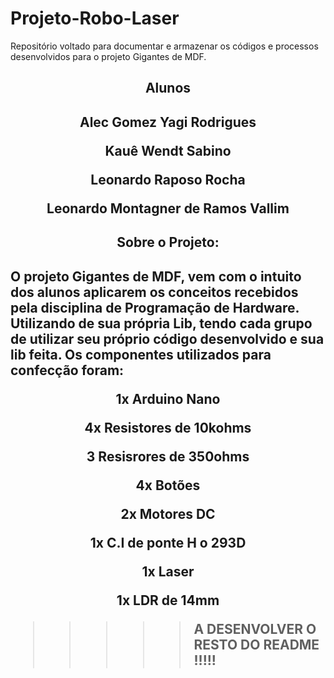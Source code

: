 # Projeto-Robo-Laser
Repositório voltado para documentar e armazenar os códigos e processos desenvolvidos para o projeto Gigantes de MDF.


<!-- // ALUNOS INTEGRANTES DO GRUPO // -->

<h2 align="center">Alunos<h2>

<p align="center">Alec Gomez Yagi Rodrigues<p>
<p align="center">Kauê Wendt Sabino<p>
<p align="center">Leonardo Raposo Rocha<p>
<p align="center">Leonardo Montagner de Ramos Vallim<p>


<h2 align="center" color="black">Sobre o Projeto:<h2>
 
O projeto Gigantes de MDF, vem com o intuito dos alunos aplicarem os conceitos recebidos pela disciplina de Programação de Hardware. Utilizando de sua própria Lib, tendo cada grupo de utilizar seu próprio código desenvolvido e sua lib feita. Os componentes utilizados para confecção foram:

<div>
    <p align="center">1x Arduino Nano<p>
    <p align="center">4x Resistores de 10kohms<p>
    <p align="center">3 Resisrores de 350ohms<p>
<div>
<p align="center">4x Botões<p>
<p align="center">2x Motores DC<p>
<p align="center">1x C.I de ponte H o 293D<p>
<p align="center">1x Laser<p>
<p align="center">1x LDR de 14mm<p>

>>>>> A DESENVOLVER O RESTO DO README !!!!!


